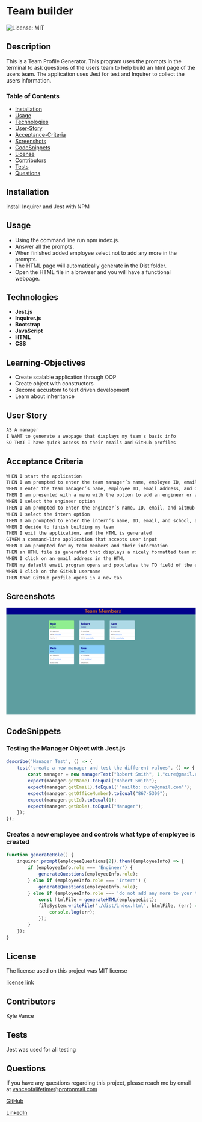 # Team builder

![License: MIT](https://img.shields.io/badge/License-MIT-yellow.svg)

## Description

This is a Team Profile Generator. This program uses the prompts in the terminal to ask questions of the users team to help build an html page of the users team. The application uses Jest for test and Inquirer  to collect the users information.  

### Table of Contents

- [Installation](#installation)
- [Usage](#usage)
- [Technologies](#technologies)
- [User-Story](#user-story)
- [Acceptance-Criteria](#acceptance-criteria)
- [Screenshots](#screenshots)
- [CodeSnippets](#codeSnippets)
- [License](#license)
- [Contributors](#contributors)
- [Tests](#tests)
- [Questions](#questions)

## Installation

install Inquirer and Jest with NPM

## Usage

- Using the command line run npm index.js. 
- Answer all the prompts.
- When finished added employee select not to add any more in the prompts.
- The HTML page will automatically generate in the Dist folder.
- Open the HTML file in a browser and you will have a functional webpage.

## Technologies

- **Jest.js**
- **Inquirer.js**
- **Bootstrap**
- **JavaScript**
- **HTML**
- **CSS**

## Learning-Objectives

- Create scalable application through OOP
- Create object with constructors
- Become accustom to test driven development
- Learn about inheritance

## User Story

```md
AS A manager
I WANT to generate a webpage that displays my team's basic info
SO THAT I have quick access to their emails and GitHub profiles
```

## Acceptance Criteria

```md
WHEN I start the application
THEN I am prompted to enter the team manager’s name, employee ID, email address, and office number
WHEN I enter the team manager’s name, employee ID, email address, and office number
THEN I am presented with a menu with the option to add an engineer or an intern or to finish building my team
WHEN I select the engineer option
THEN I am prompted to enter the engineer’s name, ID, email, and GitHub username, and I am taken back to the menu
WHEN I select the intern option
THEN I am prompted to enter the intern’s name, ID, email, and school, and I am taken back to the menu
WHEN I decide to finish building my team
THEN I exit the application, and the HTML is generated
GIVEN a command-line application that accepts user input
WHEN I am prompted for my team members and their information
THEN an HTML file is generated that displays a nicely formatted team roster based on user input
WHEN I click on an email address in the HTML
THEN my default email program opens and populates the TO field of the email with the address
WHEN I click on the GitHub username
THEN that GitHub profile opens in a new tab
```

## Screenshots

![Employee list](./dist/images/team.jpg)

## CodeSnippets

### Testing the Manager Object with Jest.js

```JavaScript
describe('Manager Test', () => {
	test('create a new manager and test the different values', () => {
		const manager = new managerTest("Robert Smith", 1,"cure@gmail.com", "867-5309");
        expect(manager.getName).toEqual("Robert Smith");
        expect(manager.getEmail).toEqual('"mailto: cure@gmail.com"');
        expect(manager.getOfficeNumber).toEqual("867-5309");
        expect(manager.getId).toEqual(1);
        expect(manager.getRole).toEqual("Manager");
	});
});
```

### Creates a new employee and controls what type of employee is created

```JavaScript
function generateRole() {
	inquirer.prompt(employeeQuestions[2]).then((employeeInfo) => {
		if (employeeInfo.role === 'Engineer') {
			generateQuestions(employeeInfo.role);
		} else if (employeeInfo.role === 'Intern') {
			generateQuestions(employeeInfo.role);
		} else if (employeeInfo.role === 'do not add any more to your team'){
			const htmlFile = generateHTML(employeeList);
			fileSystem.writeFile('./dist/index.html', htmlFile, (err) => {
				console.log(err);
			});
		}
	});
}

```

## License

The license used on this project was MIT license

[license link](https://opensource.org/licenses/MIT)

## Contributors

Kyle Vance

## Tests

Jest was used for all testing

## Questions

If you have any questions regarding this project, please reach me by email at vanceofalifetime@protonmail.com

[GitHub](https://github.com/KVance1010)

[LinkedIn](https://www.linkedin.com/in/kyle-s-vance/)
